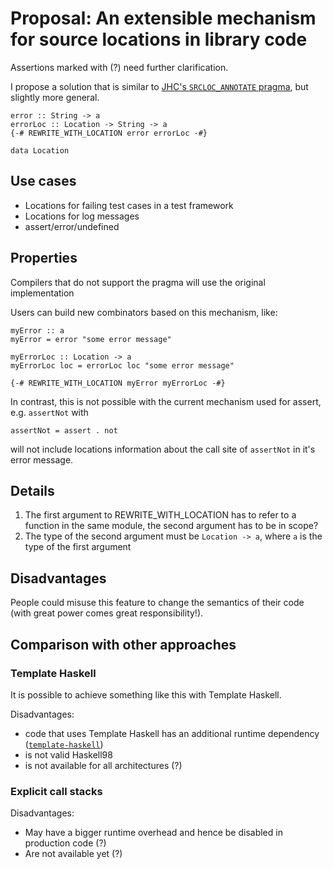 # Proposal: An extensible mechanism for source locations in library code

Assertions marked with (?) need further clarification.

I propose a solution that is similar to [JHC's `SRCLOC_ANNOTATE`
pragma][jhc-srcloc-annotate], but slightly more general.

    error :: String -> a
    errorLoc :: Location -> String -> a
    {-# REWRITE_WITH_LOCATION error errorLoc -#}

    data Location

## Use cases

 * Locations for failing test cases in a test framework
 * Locations for log messages
 * assert/error/undefined

## Properties

Compilers that do not support the pragma will use the original implementation

Users can build new combinators based on this mechanism, like:

    myError :: a
    myError = error "some error message"

    myErrorLoc :: Location -> a
    myErrorLoc loc = errorLoc loc "some error message"

    {-# REWRITE_WITH_LOCATION myError myErrorLoc -#}

In contrast, this is not possible with the current mechanism used for assert,
e.g. `assertNot` with

    assertNot = assert . not

will not include locations information about the call site of `assertNot` in
it's error message.

## Details

 1. The first argument to REWRITE_WITH_LOCATION has to refer to a function in
    the same module, the second argument has to be in scope?
 1. The type of the second argument must be `Location -> a`, where `a` is the
    type of the first argument

## Disadvantages

People could misuse this feature to change the semantics of their code (with
great power comes great responsibility!).

## Comparison with other approaches

### Template Haskell

It is possible to achieve something like this with Template Haskell.

Disadvantages:

 * code that uses Template Haskell has an additional runtime dependency ([`template-haskell`][template-haskell])
 * is not valid Haskell98
 * is not available for all architectures (?)

[template-haskell]: http://hackage.haskell.org/package/template-haskell "Template Haskell on Hackage"
[jhc-srcloc-annotate]: http://repetae.net/computer/jhc/jhc.shtml#new-extensions


### Explicit call stacks

Disadvantages:

 * May have a bigger runtime overhead and hence be disabled in production code (?)
 * Are not available yet (?)
